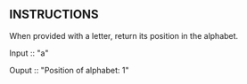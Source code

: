 ## INSTRUCTIONS

When provided with a letter, return its position in the alphabet.

Input :: "a"

Ouput :: "Position of alphabet: 1"